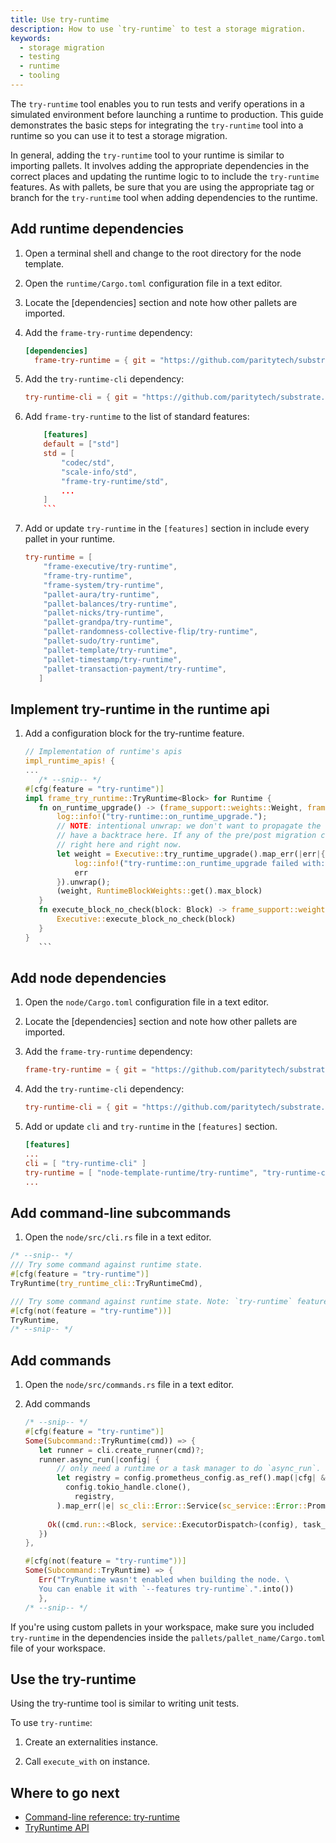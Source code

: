 ```yaml
---
title: Use try-runtime
description: How to use `try-runtime` to test a storage migration.
keywords:
  - storage migration
  - testing
  - runtime
  - tooling
---
```


The `try-runtime` tool enables you to run tests and verify operations in a simulated environment before launching a runtime to production.
This guide demonstrates the basic steps for integrating the `try-runtime` tool into a runtime so you can use it to test a storage migration.

In general, adding the `try-runtime` tool to your runtime is similar to importing pallets.
It involves adding the appropriate dependencies in the correct places and updating the runtime logic to to include the `try-runtime` features.
As with pallets, be sure that you are using the appropriate tag or branch for the `try-runtime` tool when adding dependencies to the runtime.

## Add runtime dependencies

1. Open a terminal shell and change to the root directory for the node template.

1. Open the `runtime/Cargo.toml` configuration file in a text editor.

1. Locate the [dependencies] section and note how other pallets are imported.

1. Add the `frame-try-runtime` dependency:
  
   ```toml
   [dependencies]
	 frame-try-runtime = { git = "https://github.com/paritytech/substrate.git", branch = "polkadot-v0.9.28", optional = true }
	 ```

1. Add the `try-runtime-cli` dependency:

	 ```toml
	 try-runtime-cli = { git = "https://github.com/paritytech/substrate.git", branch = "polkadot-v0.9.28", optional = true }
	 ```

1. Add `frame-try-runtime` to the list of standard features:

    ```toml
		[features]
		default = ["std"]
		std = [
			"codec/std",
			"scale-info/std",
			"frame-try-runtime/std",
			...
		]
		```

1. Add or update `try-runtime` in the `[features]` section in include every pallet in your runtime.
   
	 ```toml
	 try-runtime = [
		 "frame-executive/try-runtime",
		 "frame-try-runtime",
		 "frame-system/try-runtime",
		 "pallet-aura/try-runtime",
		 "pallet-balances/try-runtime",
		 "pallet-nicks/try-runtime",
		 "pallet-grandpa/try-runtime",
		 "pallet-randomness-collective-flip/try-runtime",
		 "pallet-sudo/try-runtime",
		 "pallet-template/try-runtime",
		 "pallet-timestamp/try-runtime",
		 "pallet-transaction-payment/try-runtime",
		]
	```

## Implement try-runtime in the runtime api

1. Add a configuration block for the try-runtime feature.
   
	 ```rust
	 // Implementation of runtime's apis
	 impl_runtime_apis! {
    ...
		/* --snip-- */
    #[cfg(feature = "try-runtime")]
    impl frame_try_runtime::TryRuntime<Block> for Runtime {
        fn on_runtime_upgrade() -> (frame_support::weights::Weight, frame_support::weights::Weight) {
            log::info!("try-runtime::on_runtime_upgrade.");
            // NOTE: intentional unwrap: we don't want to propagate the error backwards, and want to
            // have a backtrace here. If any of the pre/post migration checks fail, we shall stop
            // right here and right now.
            let weight = Executive::try_runtime_upgrade().map_err(|err|{
                log::info!("try-runtime::on_runtime_upgrade failed with: {:?}", err);
                err
            }).unwrap();
            (weight, RuntimeBlockWeights::get().max_block)
        }
        fn execute_block_no_check(block: Block) -> frame_support::weights::Weight {
            Executive::execute_block_no_check(block)
        }
    }
		```

## Add node dependencies

1. Open the `node/Cargo.toml` configuration file in a text editor.

1. Locate the [dependencies] section and note how other pallets are imported.

1. Add the `frame-try-runtime` dependency:
   
	 ```toml
	 frame-try-runtime = { git = "https://github.com/paritytech/substrate.git", branch = "polkadot-v0.9.28", optional = true }
	 ```
1. Add the `try-runtime-cli` dependency:
   
	 ```toml
	 try-runtime-cli = { git = "https://github.com/paritytech/substrate.git", branch = "polkadot-v0.9.28", optional = true }
	 ```

1. Add or update `cli` and `try-runtime` in the `[features]` section.
   
	 ```toml
	 [features]
	 ...
	 cli = [ "try-runtime-cli" ]
	 try-runtime = [ "node-template-runtime/try-runtime", "try-runtime-cli" ]
	 ...
	 ```

## Add command-line subcommands

1. Open the `node/src/cli.rs` file in a text editor.

```rust
/* --snip-- */
/// Try some command against runtime state.
#[cfg(feature = "try-runtime")]
TryRuntime(try_runtime_cli::TryRuntimeCmd),

/// Try some command against runtime state. Note: `try-runtime` feature must be enabled.
#[cfg(not(feature = "try-runtime"))]
TryRuntime,
/* --snip-- */
```

## Add commands

1. Open the `node/src/commands.rs` file in a text editor.

2. Add commands 
  
	 ```rust
	 /* --snip-- */
	 #[cfg(feature = "try-runtime")]
	 Some(Subcommand::TryRuntime(cmd)) => {
		let runner = cli.create_runner(cmd)?;
		runner.async_run(|config| {
			// only need a runtime or a task manager to do `async_run`.
			let registry = config.prometheus_config.as_ref().map(|cfg| &cfg.registry)let task_manager = sc_service::TaskManager::new(
			  config.tokio_handle.clone(),
				registry,
			).map_err(|e| sc_cli::Error::Service(sc_service::Error::Prometheus(e)))?;
			
		  Ok((cmd.run::<Block, service::ExecutorDispatch>(config), task_manager))
		})
	},
	
	#[cfg(not(feature = "try-runtime"))]
	Some(Subcommand::TryRuntime) => {
		Err("TryRuntime wasn't enabled when building the node. \
		You can enable it with `--features try-runtime`.".into())
		},
	/* --snip-- */
	```

If you're using custom pallets in your workspace, make sure you included `try-runtime` in the dependencies inside the `pallets/pallet_name/Cargo.toml` file of your workspace.

## Use the try-runtime

Using the try-runtime tool is similar to writing unit tests.

To use `try-runtime`:

1. Create an externalities instance.

1. Call `execute_with` on instance.

<!--
## Examples

## Resources
-->

## Where to go next

- [Command-line reference: try-runtime](/reference/command-line-tools/try-runtime/)
- [TryRuntime API](https://crates.parity.io/frame_try_runtime/trait.TryRuntime.html)
